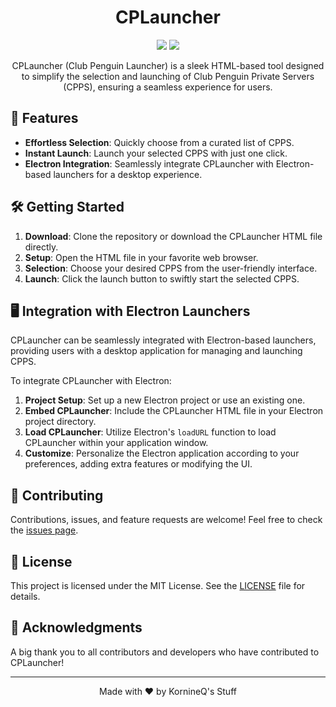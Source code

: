 <h1 align="center">CPLauncher</h1>

<p align="center">
  <img src="https://img.shields.io/badge/version-1.0.1-blue.svg?cacheSeconds=2592000" />
  <img src="https://img.shields.io/badge/license-MIT-green.svg" />
</p>

<p align="center">
  CPLauncher (Club Penguin Launcher) is a sleek HTML-based tool designed to simplify the selection and launching of Club Penguin Private Servers (CPPS), ensuring a seamless experience for users.
</p>

## 🚀 Features

- **Effortless Selection**: Quickly choose from a curated list of CPPS.
- **Instant Launch**: Launch your selected CPPS with just one click.
- **Electron Integration**: Seamlessly integrate CPLauncher with Electron-based launchers for a desktop experience.

## 🛠️ Getting Started

1. **Download**: Clone the repository or download the CPLauncher HTML file directly.
2. **Setup**: Open the HTML file in your favorite web browser.
3. **Selection**: Choose your desired CPPS from the user-friendly interface.
4. **Launch**: Click the launch button to swiftly start the selected CPPS.

## 🖥️ Integration with Electron Launchers

CPLauncher can be seamlessly integrated with Electron-based launchers, providing users with a desktop application for managing and launching CPPS.

To integrate CPLauncher with Electron:

1. **Project Setup**: Set up a new Electron project or use an existing one.
2. **Embed CPLauncher**: Include the CPLauncher HTML file in your Electron project directory.
3. **Load CPLauncher**: Utilize Electron's `loadURL` function to load CPLauncher within your application window.
4. **Customize**: Personalize the Electron application according to your preferences, adding extra features or modifying the UI.

## 🤝 Contributing

Contributions, issues, and feature requests are welcome! Feel free to check the [issues page](https://github.com/KornineQStuff/CPLauncher/issues).

## 📝 License

This project is licensed under the MIT License. See the [LICENSE](LICENSE) file for details.

## 🙏 Acknowledgments

A big thank you to all contributors and developers who have contributed to CPLauncher!

---

<p align="center">
  Made with ❤️ by KornineQ's Stuff
</p>
